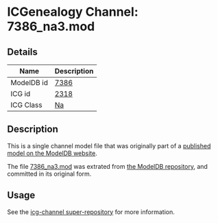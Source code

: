 # ICGenealogy Channel: 7386\_na3.mod

## Details

Name | Description
---- | -----------
ModelDB id | [7386](http://senselab.med.yale.edu/ModelDB/ShowModel.cshtml?model=7386)
ICG id | [2318](http://icg.neurotheory.ox.ac.uk/channels/2/2318)
ICG Class | [Na](http://icg.neurotheory.ox.ac.uk/channels/2)

## Description

This is a single channel model file that was originally part of a [published model on the ModelDB website](http://senselab.med.yale.edu/mModelDB/ShowModel.cshtml?model=7386).

The file [7386\_na3.mod](7386_na3.mod) was extrated from [the ModelDB repository](http://senselab.med.yale.edu/ModelDB/ShowModel.cshtml?model=7386), and committed in its original form.

## Usage

See the [icg-channel super-repository](https://github.com/icgenealogy/icg-channels) for more information.